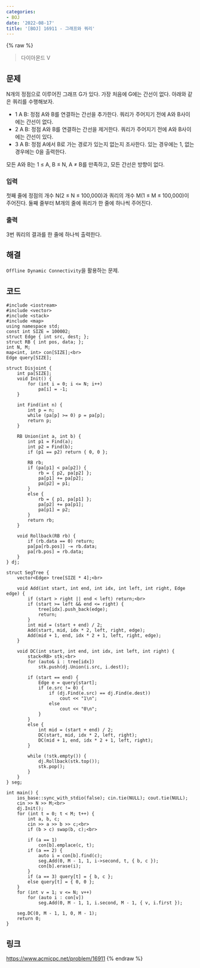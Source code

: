```yaml
---
categories:
- BOJ
date: '2022-08-17'
title: '[BOJ] 16911 - 그래프와 쿼리'
---
```


{% raw %}
> 다이아몬드 V<br>

## 문제
N개의 정점으로 이루어진 그래프 G가 있다. 가장 처음에 G에는 간선이 없다. 아래와 같은 쿼리를 수행해보자.

-   1 A B: 정점 A와 B를 연결하는 간선을 추가한다. 쿼리가 주어지기 전에 A와 B사이에는 간선이 없다.
-   2 A B: 정점 A와 B를 연결하는 간선을 제거한다. 쿼리가 주어지기 전에 A와 B사이에는 간선이 있다.
-   3 A B: 정점 A에서 B로 가는 경로가 있는지 없는지 조사한다. 있는 경우에는 1, 없는 경우에는 0을 출력한다.

모든 A와 B는 1 ≤ A, B ≤ N, A ≠ B를 만족하고, 모든 간선은 방향이 없다.

### 입력
첫째 줄에 정점의 개수 N(2 ≤ N ≤ 100,000)과 쿼리의 개수 M(1 ≤ M ≤ 100,000)이 주어진다. 둘째 줄부터 M개의 줄에 쿼리가 한 줄에 하나씩 주어진다.

### 출력
3번 쿼리의 결과를 한 줄에 하나씩 출력한다.

## 해결
`Offline Dynamic Connectivity`을 활용하는 문제.

## 코드
```
#include <iostream>
#include <vector>
#include <stack>
#include <map>
using namespace std;
const int SIZE = 100002;
struct Edge { int src, dest; };
struct RB { int pos, data; };
int N, M;
map<int, int> con[SIZE];<br>
Edge query[SIZE];

struct Disjoint {
	int pa[SIZE];
	void Init() {
		for (int i = 0; i <= N; i++)
			pa[i] = -1;
	}

	int Find(int n) {
		int p = n;
		while (pa[p] >= 0) p = pa[p];
		return p;
	}

	RB Union(int a, int b) {
		int p1 = Find(a);
		int p2 = Find(b);
		if (p1 == p2) return { 0, 0 };

		RB rb;
		if (pa[p1] < pa[p2]) {
			rb = { p2, pa[p2] };
			pa[p1] += pa[p2];
			pa[p2] = p1;
		}
		else {
			rb = { p1, pa[p1] };
			pa[p2] += pa[p1];
			pa[p1] = p2;
		}
		return rb;
	}

	void Rollback(RB rb) {
		if (rb.data == 0) return;
		pa[pa[rb.pos]] -= rb.data;
		pa[rb.pos] = rb.data;
	}
} dj;

struct SegTree {
	vector<Edge> tree[SIZE * 4];<br>

	void Add(int start, int end, int idx, int left, int right, Edge edge) {
		if (start > right || end < left) return;<br>
		if (start >= left && end <= right) {
			tree[idx].push_back(edge);
			return;
		}
		int mid = (start + end) / 2;
		Add(start, mid, idx * 2, left, right, edge);
		Add(mid + 1, end, idx * 2 + 1, left, right, edge);
	}

	void DC(int start, int end, int idx, int left, int right) {
		stack<RB> stk;<br>
		for (auto& i : tree[idx])
			stk.push(dj.Union(i.src, i.dest));

		if (start == end) {
			Edge e = query[start];
			if (e.src != 0) {
				if (dj.Find(e.src) == dj.Find(e.dest))
					cout << "1\n";
				else
					cout << "0\n";
			}
		}
		else {
			int mid = (start + end) / 2;
			DC(start, mid, idx * 2, left, right);
			DC(mid + 1, end, idx * 2 + 1, left, right);
		}

		while (!stk.empty()) {
			dj.Rollback(stk.top());
			stk.pop();
		}
	}
} seg;

int main() {
	ios_base::sync_with_stdio(false); cin.tie(NULL); cout.tie(NULL);
	cin >> N >> M;<br>
	dj.Init();
	for (int t = 0; t < M; t++) {
		int a, b, c;
		cin >> a >> b >> c;<br>
		if (b > c) swap(b, c);<br>

		if (a == 1)
			con[b].emplace(c, t);
		if (a == 2) {
			auto i = con[b].find(c);
			seg.Add(0, M - 1, 1, i->second, t, { b, c });
			con[b].erase(i);
		}
		if (a == 3)	query[t] = { b, c };
		else query[t] = { 0, 0 };
	}
	for (int v = 1; v <= N; v++)
		for (auto i : con[v])
			seg.Add(0, M - 1, 1, i.second, M - 1, { v, i.first });

	seg.DC(0, M - 1, 1, 0, M - 1);
	return 0;
}
```

## 링크
https://www.acmicpc.net/problem/16911
{% endraw %}